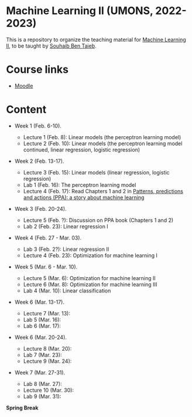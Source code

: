 # Machine Learning II (UMONS, 2022-2023)

This is a repository to organize the teaching material for [Machine Learning II](http://applications.umons.ac.be/web/fr/pde/2022-2023/aa/S-INFO-075.htm), to be taught by [Souhaib Ben Taieb](http://www.souhaib-bentaieb.com).

# Course links

- [Moodle](https://moodle.umons.ac.be/course/view.php?id=2786s)

# Content

- Week 1 (Feb. 6-10). 
  - Lecture 1 (Feb. 8): Linear models (the perceptron learning model)
  - Lecture 2 (Feb. 10): Linear models (the perceptron learning model continued, linear regression, logistic regression)

- Week 2 (Feb. 13-17). 
  - Lecture 3 (Feb. 15): Linear models (linear regression, logistic regression)
  - Lab 1 (Feb. 16): The perceptron learning model
  - Lecture 4 (Feb. 17): Read Chapters 1 and 2 in [Patterns, predictions and actions (PPA): a story about machine learning](https://mlstory.org/)

- Week 3 (Feb. 20-24).
   - Lecture 5 (Feb. ?): Discussion on PPA book (Chapters 1 and 2)
   - Lab 2 (Feb. 23): Linear regression I
  
- Week 4 (Feb. 27 - Mar. 03).
  - Lab 3 (Feb. 2?): Linear regression II
  - Lecture 4 (Feb. 23): Optimization for machine learning I
 
- Week 5 (Mar. 6 - Mar. 10).
  - Lecture 5 (Mar. 6): Optimization for machine learning II
  - Lecture 6 (Mar. 8): Optimization for machine learning III
  - Lab 4 (Mar. 10): Linear classification

- Week 6 (Mar. 13-17).
  - Lecture 7 (Mar. 13):
  - Lab 5 (Mar. 16):
  - Lab 6 (Mar. 17):

- Week 6 (Mar. 20-24).
  - Lecture 8 (Mar. 20):
  - Lab 7 (Mar. 23):
  - Lecture 9 (Mar. 24):

- Week 7 (Mar. 27-31).
  - Lab 8 (Mar. 27):
  - Lecture 10 (Mar. 30):
  - Lab 9 (Mar. 31):
  
**Spring Break**
